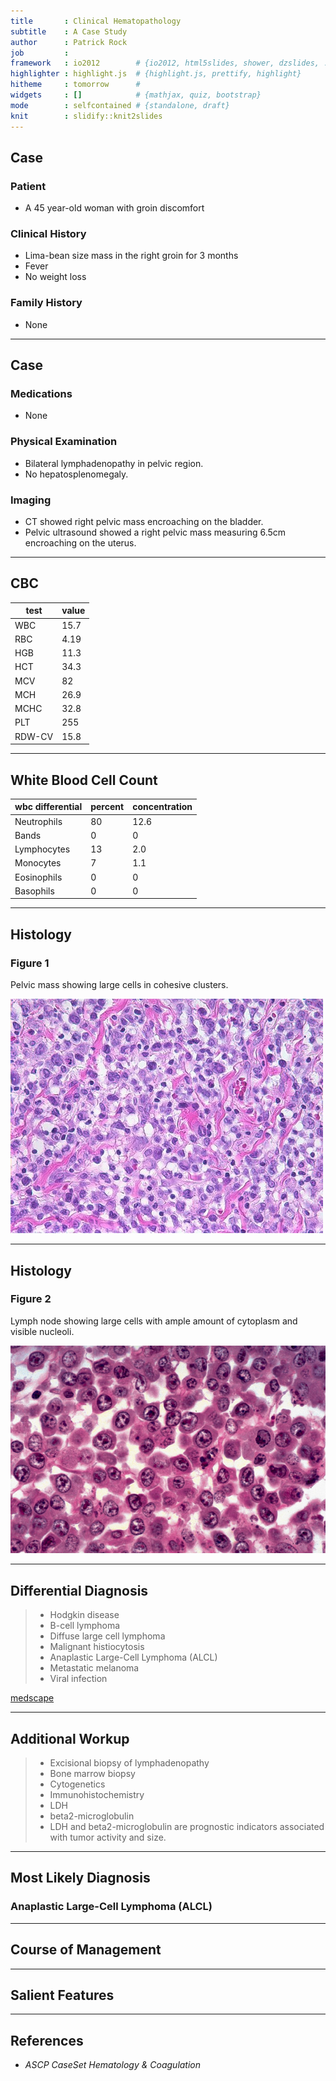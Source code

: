 ```yaml
---
title       : Clinical Hematopathology 
subtitle    : A Case Study
author      : Patrick Rock  
job         : 
framework   : io2012        # {io2012, html5slides, shower, dzslides, ...}
highlighter : highlight.js  # {highlight.js, prettify, highlight}
hitheme     : tomorrow      # 
widgets     : []            # {mathjax, quiz, bootstrap}
mode        : selfcontained # {standalone, draft}
knit        : slidify::knit2slides
---
```


## Case

### Patient
  - A 45 year-old woman with groin discomfort

### Clinical History
  - Lima-bean size mass in the right groin for 3 months
  - Fever
  - No weight loss

### Family History
  - None

--- 

## Case

### Medications
- None

### Physical Examination
- Bilateral lymphadenopathy in pelvic region.
- No hepatosplenomegaly.

### Imaging
- CT showed right pelvic mass encroaching on the bladder.
- Pelvic ultrasound showed a right pelvic mass measuring 6.5cm encroaching on the uterus.

---

## CBC

| test   | value |
| ------ | ----- |
| WBC    | 15.7  |
| RBC    | 4.19  |
| HGB    | 11.3  |
| HCT    | 34.3  |
| MCV    | 82    |
| MCH    | 26.9  |
| MCHC   | 32.8  |
| PLT    | 255   |
| RDW-CV | 15.8  |

---

## White Blood Cell Count
| wbc differential | percent | concentration  |     
| ---------------- | --- | ----------- |
| Neutrophils      | 80  | 12.6        |
| Bands            | 0   | 0           |
| Lymphocytes      | 13  | 2.0         |
| Monocytes        | 7   | 1.1         |
| Eosinophils      | 0   | 0           |
| Basophils        | 0   | 0           |

---

## Histology

### Figure 1
Pelvic mass showing large cells in cohesive clusters.

<img class="float-left" src="assets/img/ALCLslide.jpg">

---

## Histology

### Figure 2
Lymph node showing large cells with ample amount of cytoplasm and visible nucleoli.

<img class="float-left" src="assets/img/lymp.jpg">

---

## Differential Diagnosis
> - Hodgkin disease
> - B-cell lymphoma
> - Diffuse large cell lymphoma
> - Malignant histiocytosis
> - Anaplastic Large-Cell Lymphoma (ALCL)
> - Metastatic melanoma
> - Viral infection


[medscape](http://emedicine.medscape.com/article/208050-overview#a7)

---

## Additional Workup

> - Excisional biopsy of lymphadenopathy
> - Bone marrow biopsy
> - Cytogenetics 
> - Immunohistochemistry
> - LDH
> - beta2-microglobulin
>  - LDH and beta2-microglobulin are prognostic indicators associated with tumor activity and size.

---

## Most Likely Diagnosis

### Anaplastic Large-Cell Lymphoma (ALCL)

---

## Course of Management

---

## Salient Features

--- 

## References

- *ASCP CaseSet Hematology & Coagulation*
